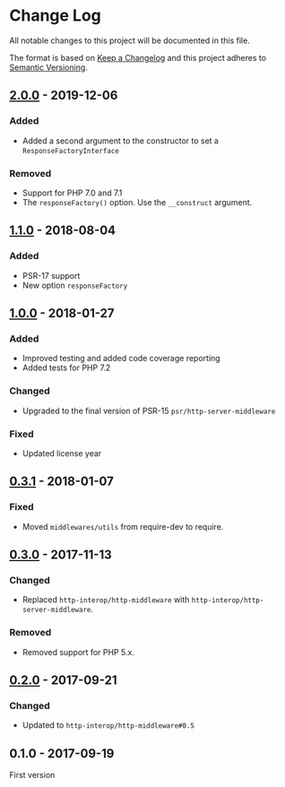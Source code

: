 # Change Log

All notable changes to this project will be documented in this file.

The format is based on [Keep a Changelog](http://keepachangelog.com/)
and this project adheres to [Semantic Versioning](http://semver.org/).

## [2.0.0] - 2019-12-06
### Added
- Added a second argument to the constructor to set a `ResponseFactoryInterface`

### Removed
- Support for PHP 7.0 and 7.1
- The `responseFactory()` option. Use the `__construct` argument.

## [1.1.0] - 2018-08-04
### Added
- PSR-17 support
- New option `responseFactory`

## [1.0.0] - 2018-01-27
### Added
- Improved testing and added code coverage reporting
- Added tests for PHP 7.2

### Changed
- Upgraded to the final version of PSR-15 `psr/http-server-middleware`

### Fixed
- Updated license year

## [0.3.1] - 2018-01-07
### Fixed
- Moved `middlewares/utils` from require-dev to require.

## [0.3.0] - 2017-11-13
### Changed
- Replaced `http-interop/http-middleware` with  `http-interop/http-server-middleware`.

### Removed
- Removed support for PHP 5.x.

## [0.2.0] - 2017-09-21
### Changed
- Updated to `http-interop/http-middleware#0.5`

## 0.1.0 - 2017-09-19
First version

[2.0.0]: https://github.com/middlewares/redirect/compare/v1.1.0...v2.0.0
[1.1.0]: https://github.com/middlewares/redirect/compare/v1.0.0...v1.1.0
[1.0.0]: https://github.com/middlewares/redirect/compare/v0.3.1...v1.0.0
[0.3.1]: https://github.com/middlewares/redirect/compare/v0.3.0...v0.3.1
[0.3.0]: https://github.com/middlewares/redirect/compare/v0.2.0...v0.3.0
[0.2.0]: https://github.com/middlewares/redirect/compare/v0.1.0...v0.2.0

